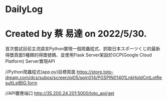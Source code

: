 # DailyLog
# Created by 蔡 易達 on 2022/5/30.

首次嘗試目前主流語言Python實現一個爬蟲程式、抓取日本スポーツくじ的最新得獎頁面5種類的得獎號碼、並使用Flask Server架設於GCP(Google Cloud Platform) Server實現API 

//Python爬蟲程式(app.py)目標頁面 
https://store.toto-dream.com/dcs/subos/screen/pi05/spin014/PGSPIN01401LnkHoldCntLotResultLstBIG.form 

//API響應端口 
http://35.200.24.201:5000/loto_api/get
